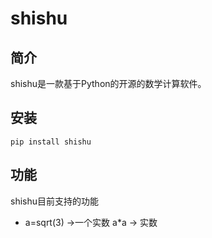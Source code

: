 # shishu
## 简介
shishu是一款基于Python的开源的数学计算软件。
## 安装
```
pip install shishu
```
## 功能
shishu目前支持的功能
- a=sqrt(3) ->一个实数
a*a -> 实数

